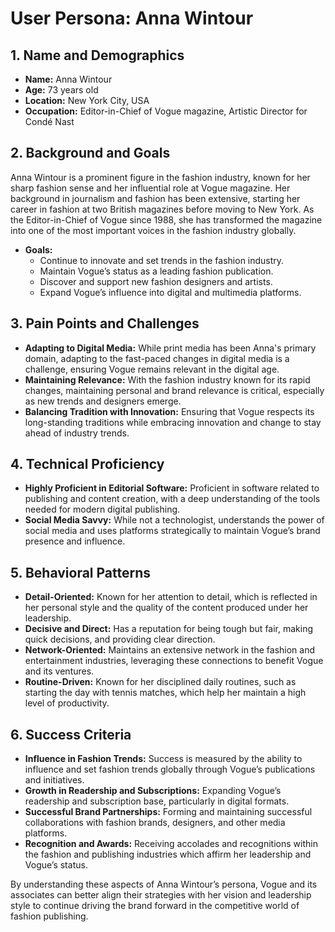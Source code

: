 # User Persona: Anna Wintour

## 1. Name and Demographics
- **Name:** Anna Wintour
- **Age:** 73 years old
- **Location:** New York City, USA
- **Occupation:** Editor-in-Chief of Vogue magazine, Artistic Director for Condé Nast

## 2. Background and Goals
Anna Wintour is a prominent figure in the fashion industry, known for her sharp fashion sense and her influential role at Vogue magazine. Her background in journalism and fashion has been extensive, starting her career in fashion at two British magazines before moving to New York. As the Editor-in-Chief of Vogue since 1988, she has transformed the magazine into one of the most important voices in the fashion industry globally.

- **Goals:**
  - Continue to innovate and set trends in the fashion industry.
  - Maintain Vogue’s status as a leading fashion publication.
  - Discover and support new fashion designers and artists.
  - Expand Vogue’s influence into digital and multimedia platforms.

## 3. Pain Points and Challenges
- **Adapting to Digital Media:** While print media has been Anna's primary domain, adapting to the fast-paced changes in digital media is a challenge, ensuring Vogue remains relevant in the digital age.
- **Maintaining Relevance:** With the fashion industry known for its rapid changes, maintaining personal and brand relevance is critical, especially as new trends and designers emerge.
- **Balancing Tradition with Innovation:** Ensuring that Vogue respects its long-standing traditions while embracing innovation and change to stay ahead of industry trends.

## 4. Technical Proficiency
- **Highly Proficient in Editorial Software:** Proficient in software related to publishing and content creation, with a deep understanding of the tools needed for modern digital publishing.
- **Social Media Savvy:** While not a technologist, understands the power of social media and uses platforms strategically to maintain Vogue’s brand presence and influence.

## 5. Behavioral Patterns
- **Detail-Oriented:** Known for her attention to detail, which is reflected in her personal style and the quality of the content produced under her leadership.
- **Decisive and Direct:** Has a reputation for being tough but fair, making quick decisions, and providing clear direction.
- **Network-Oriented:** Maintains an extensive network in the fashion and entertainment industries, leveraging these connections to benefit Vogue and its ventures.
- **Routine-Driven:** Known for her disciplined daily routines, such as starting the day with tennis matches, which help her maintain a high level of productivity.

## 6. Success Criteria
- **Influence in Fashion Trends:** Success is measured by the ability to influence and set fashion trends globally through Vogue’s publications and initiatives.
- **Growth in Readership and Subscriptions:** Expanding Vogue’s readership and subscription base, particularly in digital formats.
- **Successful Brand Partnerships:** Forming and maintaining successful collaborations with fashion brands, designers, and other media platforms.
- **Recognition and Awards:** Receiving accolades and recognitions within the fashion and publishing industries which affirm her leadership and Vogue’s status.

By understanding these aspects of Anna Wintour’s persona, Vogue and its associates can better align their strategies with her vision and leadership style to continue driving the brand forward in the competitive world of fashion publishing.